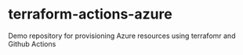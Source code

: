 # terraform-actions-azure
Demo repository for provisioning Azure resources using terrafomr and Github Actions
